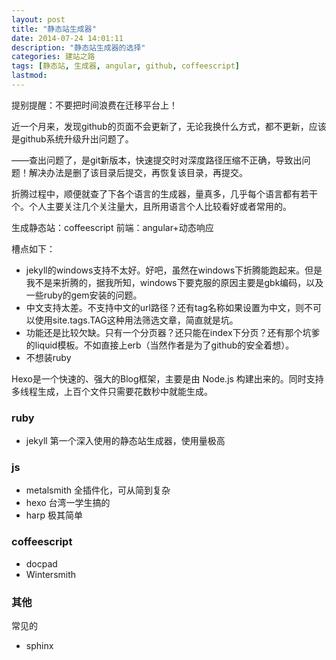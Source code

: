 ```yaml
---
layout: post
title: "静态站生成器"
date: 2014-07-24 14:01:11
description: "静态站生成器的选择"
categories: 建站之路
tags: [静态站, 生成器, angular, github, coffeescript]
lastmod: 
--- 
```


 
提别提醒：不要把时间浪费在迁移平台上！ 

近一个月来，发现github的页面不会更新了，无论我换什么方式，都不更新，应该是github系统升级升出问题了。

——查出问题了，是git新版本，快速提交时对深度路径压缩不正确，导致出问题！解决办法是删了该目录后提交，再恢复该目录，再提交。


折腾过程中，顺便就查了下各个语言的生成器，量真多，几乎每个语言都有若干个。个人主要关注几个关注量大，且所用语言个人比较看好或者常用的。


生成静态站：coffeescript
前端：angular+动态响应



槽点如下：
+ jekyll的windows支持不太好。好吧，虽然在windows下折腾能跑起来。但是我不是来折腾的，据我所知，windows下要克服的原因主要是gbk编码，以及一些ruby的gem安装的问题。
+ 中文支持太差。不支持中文的url路径？还有tag名称如果设置为中文，则不可以使用site.tags.TAG这种用法筛选文章，简直就是坑。
+ 功能还是比较欠缺。只有一个分页器？还只能在index下分页？还有那个坑爹的liquid模板。不如直接上erb（当然作者是为了github的安全着想）。
+ 不想装ruby

Hexo是一个快速的、强大的Blog框架，主要是由 Node.js 构建出来的。同时支持多线程生成，上百个文件只需要花数秒中就能生成。


### ruby

+ jekyll 第一个深入使用的静态站生成器，使用量极高

### js

+ metalsmith 全插件化，可从简到复杂
+ hexo 台湾一学生搞的
+ harp 极其简单

### coffeescript

+ docpad
+ Wintersmith

### 其他

常见的

+ sphinx
